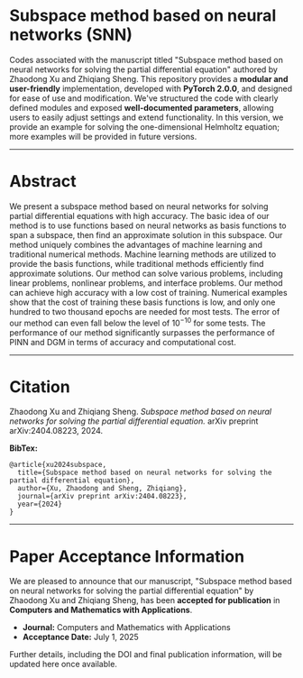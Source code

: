 # Subspace method based on neural networks (SNN) 

Codes associated with the manuscript titled "Subspace method based on neural networks for solving the partial differential equation" authored by Zhaodong Xu and Zhiqiang Sheng. This repository provides a **modular and user-friendly** implementation, developed with **PyTorch 2.0.0**, and designed for ease of use and modification. We've structured the code with clearly defined modules and exposed **well-documented parameters**, allowing users to easily adjust settings and extend functionality. In this version, we provide an example for solving the one-dimensional Helmholtz equation; more examples will be provided in future versions.

---

# Abstract

We present a subspace method based on neural networks for solving partial differential equations with high accuracy. The basic idea of our method is to use functions based on neural networks as basis functions to span a subspace, then find an approximate solution in this subspace. Our method uniquely combines the advantages of machine learning and traditional numerical methods. Machine learning methods are utilized to provide the basis functions, while traditional methods efficiently find approximate solutions. Our method can solve various problems, including linear problems, nonlinear problems, and interface problems. Our method can achieve high accuracy with a low cost of training. Numerical examples show that the cost of training these basis functions is low, and only one hundred to two thousand epochs are needed for most tests. The error of our method can even fall below the level of $10^{-10}$ for some tests. The performance of our method significantly surpasses the performance of PINN and DGM in terms of accuracy and computational cost.

---

# Citation 
Zhaodong Xu and Zhiqiang Sheng.
*Subspace method based on neural networks for solving the partial differential equation.* arXiv preprint arXiv:2404.08223, 2024.

**BibTex:**
```
@article{xu2024subspace,
  title={Subspace method based on neural networks for solving the partial differential equation},
  author={Xu, Zhaodong and Sheng, Zhiqiang},
  journal={arXiv preprint arXiv:2404.08223},
  year={2024}
}
```

---

# Paper Acceptance Information

We are pleased to announce that our manuscript, "Subspace method based on neural networks for solving the partial differential equation" by Zhaodong Xu and Zhiqiang Sheng, has been **accepted for publication** in **Computers and Mathematics with Applications**.

* **Journal:** Computers and Mathematics with Applications
* **Acceptance Date:** July 1, 2025

Further details, including the DOI and final publication information, will be updated here once available.


